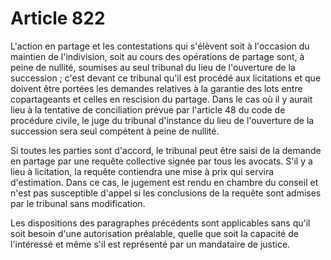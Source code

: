 # Article 822

L'action en partage et les contestations qui s'élèvent soit à l'occasion du maintien de l'indivision, soit au cours des opérations de partage sont, à peine de nullité, soumises au seul tribunal du lieu de l'ouverture de la succession ; c'est devant ce tribunal qu'il est procédé aux licitations et que doivent être portées les demandes relatives à la garantie des lots entre copartageants et celles en rescision du partage. Dans le cas où il y aurait lieu à la tentative de conciliation prévue par l'article 48 du code de procédure civile, le juge du tribunal d'instance du lieu de l'ouverture de la succession sera seul compétent à peine de nullité.

Si toutes les parties sont d'accord, le tribunal peut être saisi de la demande en partage par une requête collective signée par tous les avocats. S'il y a lieu à licitation, la requête contiendra une mise à prix qui servira d'estimation. Dans ce cas, le jugement est rendu en chambre du conseil et n'est pas susceptible d'appel si les conclusions de la requête sont admises par le tribunal sans modification.

Les dispositions des paragraphes précédents sont applicables sans qu'il soit besoin d'une autorisation préalable, quelle que soit la capacité de l'intéressé et même s'il est représenté par un mandataire de justice.
